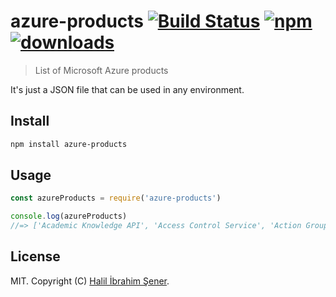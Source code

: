 # azure-products [![Build Status][travis-image]][travis-url] [![npm][npm-image]][npm-url] [![downloads][downloads-image]][npm-url]

> List of Microsoft Azure products

It's just a JSON file that can be used in any environment.

[travis-image]: https://travis-ci.org/hisener/azure-products.svg?branch=master
[travis-url]: https://travis-ci.org/hisener/azure-products
[npm-image]: https://img.shields.io/npm/v/azure-products.svg
[npm-url]: https://www.npmjs.com/package/azure-products
[downloads-image]: https://img.shields.io/npm/dm/azure-products.svg

## Install

```bash
npm install azure-products
```

## Usage

```js
const azureProducts = require('azure-products')

console.log(azureProducts)
//=> ['Academic Knowledge API', 'Access Control Service', 'Action Groups' ...]
```

## License

MIT. Copyright (C) [Halil İbrahim Şener](https://halilsener.com).
